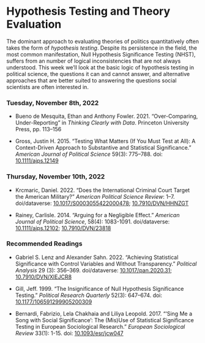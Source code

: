 Hypothesis Testing and Theory Evaluation
================

The dominant approach to evaluating theories of politics quantitatively
often takes the form of *hypothesis testing*. Despite its persistence in
the field, the most common manifestation, Null Hypothesis Significance
Testing (NHST), suffers from an number of logical inconsistencies that
are not always understood. This week we’ll look at the basic logic of
hypothesis testing in political science, the questions it can and cannot
answer, and alternative approaches that are better suited to answering
the questions social scientists are often interested in.

### Tuesday, November 8th, 2022

- Bueno de Mesquita, Ethan and Anthony Fowler. 2021. “Over-Comparing,
  Under-Reporting” in *Thinking Clearly with Data*. Princeton University
  Press, pp. 113–156

- Gross, Justin H. 2015. “Testing What Matters (If You Must Test at
  All): A Context-Driven Approach to Substantive and Statistical
  Significance.” *American Journal of Political Science* 59(3): 775–788.
  doi: [10.1111/ajps.12149](https://doi.org/10.1111/ajps.12149)

### Thursday, November 10th, 2022

- Krcmaric, Daniel. 2022. “Does the International Criminal Court Target
  the American Military?” *American Political Science Review*: 1–7.
  doi/dataverse:
  [10.1017/S0003055422000478](https://doi.org/10.1017/S0003055422000478);
  [10.7910/DVN/HHNZGT](https://doi.org/10.7910/DVN/HHNZGT)

- Rainey, Carlisle. 2014. “Arguing for a Negligible Effect.” *American
  Journal of Political Science*, 58(4): 1083-1091. doi/dataverse:
  [10.1111/ajps.12102](https://doi.org/10.1111/ajps.12102);
  [10.7910/DVN/23818](https://doi.org/10.7910/DVN/23818)

### Recommended Readings

- Gabriel S. Lenz and Alexander Sahn. 2022. “Achieving Statistical
  Significance with Control Variables and Without Transparency.”
  *Political Analysis* 29 (3): 356–369. doi/dataverse:
  [10.1017/pan.2020.31](https://doi.org/10.1017/pan.2020.31);
  [10.7910/DVN/XIEJCR8](https://doi.org/10.7910/DVN/XIEJCR8)

- Gill, Jeff. 1999. “The Insignificance of Null Hypothesis Significance
  Testing.” *Political Research Quarterly* 52(3): 647–674. doi:
  [10.1177/106591299905200309](https://doi.org/10.1177/106591299905200309)

- Bernardi, Fabrizio, Lela Chakhaia and Liliya Leopold. 2017. “‘Sing Me
  a Song with Social Significance’: The (Mis)Use of Statistical
  Significance Testing in European Sociological Research.” *European
  Sociological Review* 33(1): 1-15. doi:
  [10.1093/esr/jcw047](https://doi.org/10.1093/esr/jcw047)
